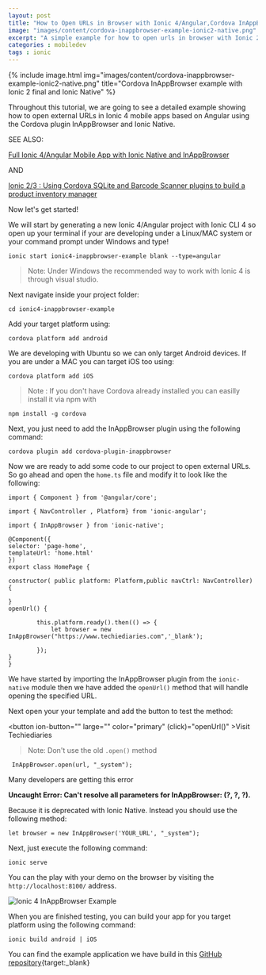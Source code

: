 ```yaml
---
layout: post
title: "How to Open URLs in Browser with Ionic 4/Angular,Cordova InAppBrowser plugin and Ionic Native"
image: "images/content/cordova-inappbrowser-example-ionic2-native.png"
excerpt: "A simple example for how to open urls in browser with Ionic 2 final ,Cordova InAppBrowser plugin and Ionic Native"
categories : mobiledev
tags : ionic 
---
```

 
{% include image.html
   img="images/content/cordova-inappbrowser-example-ionic2-native.png"
       title="Cordova InAppBrowser example with Ionic 2 final and Ionic Native"
%}

Throughout this tutorial, we are going to see a detailed example showing how to open external URLs in Ionic 4 mobile 
apps based on Angular using the Cordova plugin InAppBrowser and Ionic Native.


SEE ALSO: 

<a href="/ionic-2-3-inappbrowser" target="_blank">Full Ionic 4/Angular Mobile App with Ionic Native and InAppBrowser</a>

AND 

<a href="/ionic-cordova-sqlite-barcode-scanner-product-inventory-manager" target="_blank">Ionic 2/3 : Using Cordova SQLite and Barcode Scanner plugins to build a product inventory manager </a> 


Now let's get started! 

We will start by generating a new Ionic 4/Angular project with Ionic CLI 4 so open up your terminal if your are developing
under a Linux/MAC system or your command prompt under Windows and type!

    ionic start ionic4-inappbrowser-example blank --type=angular 

> Note: Under Windows the recommended way to work with Ionic 4 is through visual studio.

Next navigate inside your project folder: 

    cd ionic4-inappbrowser-example

Add your target platform using:

    cordova platform add android 

We are developing with Ubuntu so we can only target Android devices. If you are under a MAC you can target iOS too using:

    cordova platform add iOS

> Note : If you don't have Cordova already installed you can easilly install it via npm with

    npm install -g cordova 

Next, you just need to add the InAppBrowser plugin using the following command: 

    cordova plugin add cordova-plugin-inappbrowser

Now we are ready to add some code to our project to open external URLs. So go ahead and open the `home.ts` file
and modify it to look like the following:

    

    import { Component } from '@angular/core';

    import { NavController , Platform} from 'ionic-angular';

    import { InAppBrowser } from 'ionic-native';

    @Component({
    selector: 'page-home',
    templateUrl: 'home.html'
    })
    export class HomePage {

    constructor( public platform: Platform,public navCtrl: NavController) {
        
    }
    openUrl() {

            this.platform.ready().then(() => {
                let browser = new InAppBrowser("https://www.techiediaries.com",'_blank');

            });
    }    
    }


We have started by importing the InAppBrowser plugin from the `ionic-native` module then we have
added the `openUrl()` method that will handle opening the specified URL.

Next open your your template and add the button to test the method: 

  <button ion-button="" large="" color="primary" (click)="openUrl()" >Visit Techiediaries</button>

> Note: Don't use the old `.open()` method

     InAppBrowser.open(url, "_system");

Many developers are getting this error 

<b>
Uncaught Error: Can't resolve all parameters for InAppBrowser: (?, ?, ?).    
</b>

Because it is deprecated with Ionic Native. Instead you should use the following method: 

    let browser = new InAppBrowser('YOUR_URL', "_system");

    
Next, just execute the following command: 

    ionic serve 

You can the play with your demo on the browser by visiting the `http://localhost:8100/` address. 

![Ionic 4 InAppBrowser Example](/images/content/cordova-inappbrowser-example-ionic2-native/example.png)

When you are finished testing, you can build your app for you target platform using the following command:

    ionic build android | iOS
    
You can find the example application we have build in this [GitHub repository](https://github.com/techiediaries/ionic2-inappbrowser-example){target:_blank}




